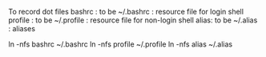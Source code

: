 To record dot files 
bashrc : to be ~/.bashrc : resource file for login shell
profile : to be ~/.profile : resource file for non-login shell
alias: to be ~/.alias : aliases


ln -nfs bashrc ~/.bashrc
ln -nfs profile ~/.profile
ln -nfs alias ~/.alias
